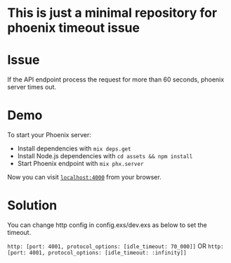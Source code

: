 # This is just a minimal repository for phoenix timeout issue
# Issue
If the API endpoint process the request for more than 60 seconds, phoenix server times out.
# Demo

To start your Phoenix server:

  * Install dependencies with `mix deps.get`
  * Install Node.js dependencies with `cd assets && npm install`
  * Start Phoenix endpoint with `mix phx.server`

Now you can visit [`localhost:4000`](http://localhost:4000) from your browser.

# Solution

You can change http config in config.exs/dev.exs as below to set the timeout.

```http: [port: 4001, protocol_options: [idle_timeout: 70_000]]``` OR
```http: [port: 4001, protocol_options: [idle_timeout: :infinity]]```
